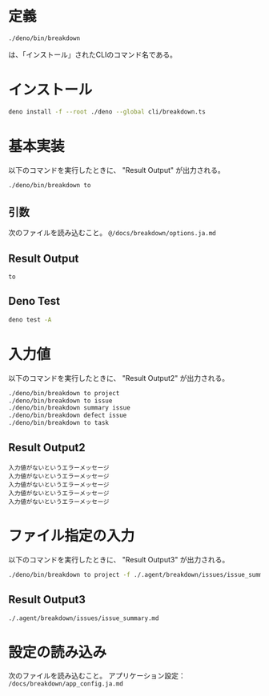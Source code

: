 # 定義
```bash
./deno/bin/breakdown
```
は、「インストール」されたCLIのコマンド名である。

# インストール
```bash
deno install -f --root ./deno --global cli/breakdown.ts
```

# 基本実装

以下のコマンドを実行したときに、 "Result Output" が出力される。
```bash
./deno/bin/breakdown to
```

## 引数
次のファイルを読み込むこと。
`@/docs/breakdown/options.ja.md`

## Result Output
```
to
```

## Deno Test
```bash
deno test -A
```

# 入力値
以下のコマンドを実行したときに、 "Result Output2" が出力される。
```bash
./deno/bin/breakdown to project
./deno/bin/breakdown to issue
./deno/bin/breakdown summary issue
./deno/bin/breakdown defect issue
./deno/bin/breakdown to task
```

## Result Output2
```
入力値がないというエラーメッセージ
入力値がないというエラーメッセージ
入力値がないというエラーメッセージ
入力値がないというエラーメッセージ
入力値がないというエラーメッセージ
```

# ファイル指定の入力
以下のコマンドを実行したときに、 "Result Output3" が出力される。
```bash
./deno/bin/breakdown to project -f ./.agent/breakdown/issues/issue_summary.md
```

## Result Output3
```
./.agent/breakdown/issues/issue_summary.md
```

# 設定の読み込み
次のファイルを読み込むこと。
アプリケーション設定： `/docs/breakdown/app_config.ja.md`


